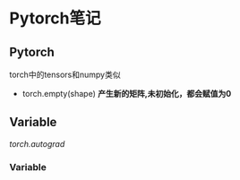 # Pytorch笔记

## Pytorch

torch中的tensors和numpy类似

* torch.empty(shape)   <b>产生新的矩阵,未初始化，都会赋值为0</b>



## Variable

<i> torch.autograd </i>

### Variable

